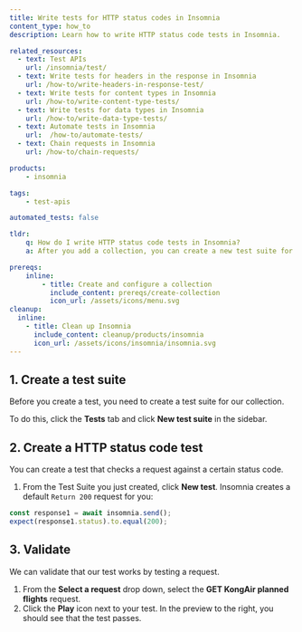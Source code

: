 ```yaml
---
title: Write tests for HTTP status codes in Insomnia
content_type: how_to
description: Learn how to write HTTP status code tests in Insomnia.

related_resources:
  - text: Test APIs
    url: /insomnia/test/
  - text: Write tests for headers in the response in Insomnia
    url: /how-to/write-headers-in-response-test/
  - text: Write tests for content types in Insomnia
    url: /how-to/write-content-type-tests/
  - text: Write tests for data types in Insomnia 
    url: /how-to/write-data-type-tests/
  - text: Automate tests in Insomnia
    url:  /how-to/automate-tests/
  - text: Chain requests in Insomnia
    url: /how-to/chain-requests/

products:
    - insomnia

tags:
    - test-apis

automated_tests: false

tldr:
    q: How do I write HTTP status code tests in Insomnia?
    a: After you add a collection, you can create a new test suite for the collection and then use the default Javascript test. 

prereqs:
    inline:
        - title: Create and configure a collection
          include_content: prereqs/create-collection
          icon_url: /assets/icons/menu.svg
cleanup:
  inline:
    - title: Clean up Insomnia
      include_content: cleanup/products/insomnia
      icon_url: /assets/icons/insomnia/insomnia.svg
---
```


## 1. Create a test suite

Before you create a test, you need to create a test suite for our collection. 

To do this, click the **Tests** tab and click **New test suite** in the sidebar.

## 2. Create a HTTP status code test

You can create a test that checks a request against a certain status code. 

1. From the Test Suite you just created, click **New test**. Insomnia creates a default `Return 200` request for you:
```javascript
const response1 = await insomnia.send();
expect(response1.status).to.equal(200);
```

## 3. Validate

We can validate that our test works by testing a request.

1. From the **Select a request** drop down, select the **GET KongAir planned flights** request.
1. Click the **Play** icon next to your test. In the preview to the right, you should see that the test passes.